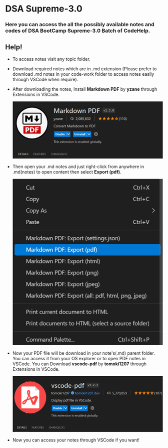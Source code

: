 # DSA Supreme-3.0 

### Here you can access the all the possibly available notes and codes of DSA BootCamp Supreme-3.0 Batch of CodeHelp.

## Help!

- To access notes visit any topic folder.
  
- Download required notes which are in .md extension (Please prefer to download .md notes in your code-work folder to access notes easily through VSCode when require).
  
- After downloading the notes, Install **Markdown PDF** by **yzane** through Extensions in VSCode.

    ![alt text](assets/image.png)

- Then open your .md notes and just right-click from anywhere in .md(notes) to open content then select **Export (pdf)**.

    ![alt text](assets/image-2.png)

- Now your PDF file will be download in your note's(.md) parent folder. You can access it from your OS explorer or to open PDF notes in VSCode. You can Download **vscode-pdf** by **tomoki1207** through Extensions in VSCode.

    ![alt text](assets/image-1.png)

- Now you can access your notes through VSCode if you want!
